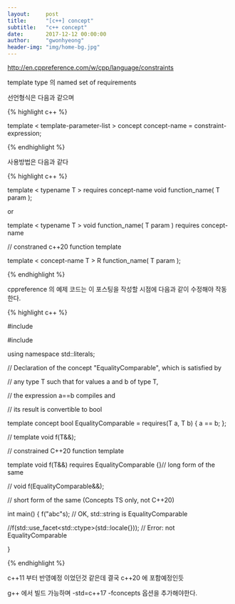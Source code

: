 ```yaml
---
layout:     post
title:      "[c++] concept"
subtitle:   "c++ concept"
date:       2017-12-12 00:00:00
author:     "gwonhyeong"
header-img: "img/home-bg.jpg"
---
```


http://en.cppreference.com/w/cpp/language/constraints

template type 의 named set of requirements

선언형식은 다음과 같으며 

{% highlight c++ %}

template < template-parameter-list >
concept concept-name = constraint-expression;

{% endhighlight %}

사용방법은 다음과 같다

{% highlight c++ %}

template < typename T > requires concept-name<T>
void function_name( T param );

or

template < typename T >
void function_name( T param ) requires concept-name<T>

// constraned c++20 function template

template < concept-name T >
R function_name( T param );

{% endhighlight %}

cppreference 의 예제 코드는 이 포스팅을 작성할 시점에 다음과 같이 수정해야 작동한다.


{% highlight c++ %}

#include <string>

#include <locale>

using namespace std::literals;
 
// Declaration of the concept "EqualityComparable", which is satisfied by

// any type T such that for values a and b of type T,

// the expression a==b compiles and 

// its result is convertible to bool

template<typename T>
concept bool EqualityComparable = requires(T a, T b) { a == b; };
   
// template<EqualityComparable T> void f(T&&); 

// constrained C++20 function template

template<typename T>
void f(T&&) requires EqualityComparable<T> {}// long form of the same

// void f(EqualityComparable&&); 

// short form of the same (Concepts TS only, not C++20)

int main() {
  f("abc"s); // OK, std::string is EqualityComparable

  //f(std::use_facet<std::ctype<char>>(std::locale{})); // Error: not EqualityComparable 

}

{% endhighlight %}

c++11 부터 반영예정 이었던것 같은데 결국 c++20 에 포함예정인듯

g++ 에서 빌드 가능하며 -std=c++17 -fconcepts 옵션을 추가해야한다.